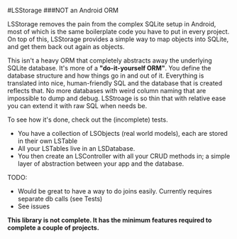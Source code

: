 #LSStorage
###NOT an Android ORM

LSStorage removes the pain from the complex SQLite setup in Android, most of which is the same boilerplate code you have to put in every project. On top of this, LSStorage provides a simple way to map objects into SQLite, and get them back out again as objects.

This isn't a heavy ORM that completely abstracts away the underlying SQLite database. It's more of a __"do-it-yourself ORM"__. You define the database structure and how things go in and out of it. Everything is translated into nice, human-friendly SQL and the database that is created reflects that. No more databases with weird column naming that are impossible to dump and debug. LSStroage is so thin that with relative ease you can extend it with raw SQL when needs be.

To see how it's done, check out the (incomplete) tests.

- You have a collection of LSObjects (real world models), each are stored in their own LSTable
- All your LSTables live in an LSDatabase.
- You then create an LSController with all your CRUD methods in; a simple layer of abstraction between your app and the database.

TODO: 

- Would be great to have a way to do joins easily. Currently requires separate db calls (see Tests)
- See issues

__This library is not complete. It has the minimum features required to complete a couple of projects.__
